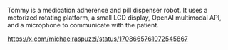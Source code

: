 Tommy is a medication adherence and pill dispenser robot. It uses a motorized rotating platform, a small LCD display, OpenAI multimodal API, and a microphone to communicate with the patient.

 https://x.com/michaelraspuzzi/status/1708665761072545867
